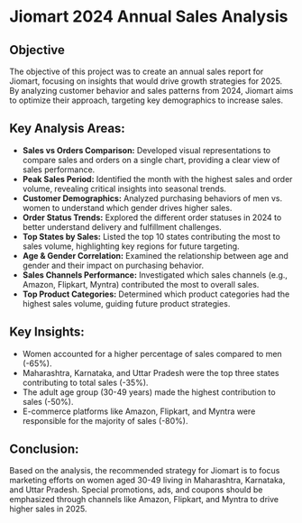 # Jiomart 2024 Annual Sales Analysis

## Objective
The objective of this project was to create an annual sales report for Jiomart, focusing on insights that would drive growth strategies for 2025. By analyzing customer behavior and sales patterns from 2024, Jiomart aims to optimize their approach, targeting key demographics to increase sales.

## Key Analysis Areas:
- **Sales vs Orders Comparison:** Developed visual representations to compare sales and orders on a single chart, providing a clear view of sales performance.
- **Peak Sales Period:** Identified the month with the highest sales and order volume, revealing critical insights into seasonal trends.
- **Customer Demographics:** Analyzed purchasing behaviors of men vs. women to understand which gender drives higher sales.
- **Order Status Trends:** Explored the different order statuses in 2024 to better understand delivery and fulfillment challenges.
- **Top States by Sales:** Listed the top 10 states contributing the most to sales volume, highlighting key regions for future targeting.
- **Age & Gender Correlation:** Examined the relationship between age and gender and their impact on purchasing behavior.
- **Sales Channels Performance:** Investigated which sales channels (e.g., Amazon, Flipkart, Myntra) contributed the most to overall sales.
- **Top Product Categories:** Determined which product categories had the highest sales volume, guiding future product strategies.

## Key Insights:
- Women accounted for a higher percentage of sales compared to men (-65%).
- Maharashtra, Karnataka, and Uttar Pradesh were the top three states contributing to total sales (-35%).
- The adult age group (30-49 years) made the highest contribution to sales (-50%).
- E-commerce platforms like Amazon, Flipkart, and Myntra were responsible for the majority of sales (-80%).

## Conclusion:
Based on the analysis, the recommended strategy for Jiomart is to focus marketing efforts on women aged 30-49 living in Maharashtra, Karnataka, and Uttar Pradesh. Special promotions, ads, and coupons should be emphasized through channels like Amazon, Flipkart, and Myntra to drive higher sales in 2025.
